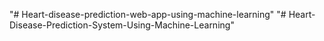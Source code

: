 "# Heart-disease-prediction-web-app-using-machine-learning" 
"# Heart-Disease-Prediction-System-Using-Machine-Learning" 
